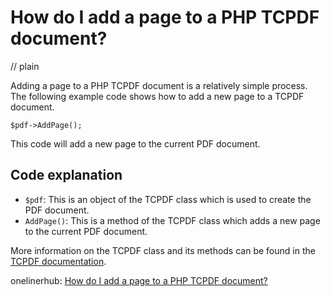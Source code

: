 # How do I add a page to a PHP TCPDF document?
// plain

Adding a page to a PHP TCPDF document is a relatively simple process. The following example code shows how to add a new page to a TCPDF document.

```
$pdf->AddPage();
```

This code will add a new page to the current PDF document.

## Code explanation


- `$pdf`: This is an object of the TCPDF class which is used to create the PDF document.
- `AddPage()`: This is a method of the TCPDF class which adds a new page to the current PDF document.

More information on the TCPDF class and its methods can be found in the [TCPDF documentation](https://tcpdf.org/docs/source_docs/classTCPDF/#ab3c085e937c918d4e81f1055f1d45a8f).

onelinerhub: [How do I add a page to a PHP TCPDF document?](https://onelinerhub.com/php-tcpdf/how-do-i-add-a-page-to-a-php-tcpdf-document)